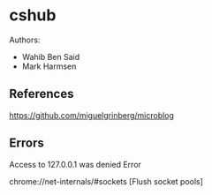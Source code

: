 # cshub
Authors:
- Wahib Ben Said
- Mark Harmsen


## References
https://github.com/miguelgrinberg/microblog

## Errors
Access to 127.0.0.1 was denied Error

chrome://net-internals/#sockets
[Flush socket pools]
